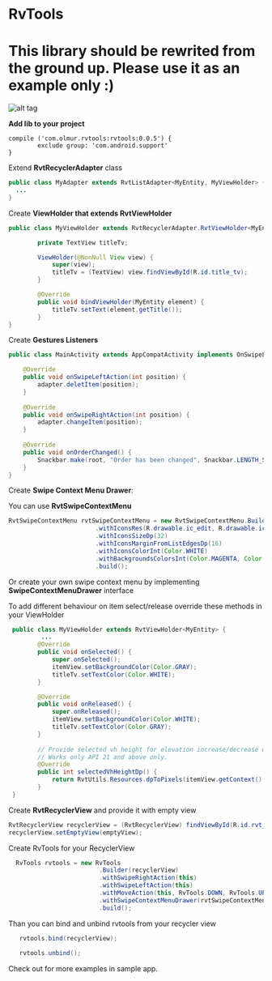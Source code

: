 # RvTools

# This library should be rewrited from the ground up. Please use it as an example only :)
 
![alt tag](https://user-images.githubusercontent.com/16815979/31423289-936f3df8-ae5c-11e7-9cc8-56d1c930a05c.gif)


<b>Add lib to your project</b>
``` Gradle
compile ('com.olmur.rvtools:rvtools:0.0.5') {
        exclude group: 'com.android.support'
}
```

Extend <b>RvtRecyclerAdapter</b> class
``` Java
public class MyAdapter extends RvtListAdapter<MyEntity, MyViewHolder> {
  ...
}
```
Create <b>ViewHolder that extends RvtViewHolder</b> 
``` Java
public class MyViewHolder extends RvtRecyclerAdapter.RvtViewHolder<MyEntity> {

        private TextView titleTv;

        ViewHolder(@NonNull View view) {
            super(view);
            titleTv = (TextView) view.findViewById(R.id.title_tv);
        }

        @Override
        public void bindViewHolder(MyEntity element) {
            titleTv.setText(element.getTitle());
        }
}
```

Create <b>Gestures Listeners</b>
``` Java
public class MainActivity extends AppCompatActivity implements OnSwipeLeftAction, OnSwipeRightAction, OnOrderChangedListener {

    @Override
    public void onSwipeLeftAction(int position) {
        adapter.deletItem(position);
    }
    
    @Override
    public void onSwipeRightAction(int position) {
        adapter.changeItem(position);
    }
    
    @Override
    public void onOrderChanged() {
        Snackbar.make(root, "Order has been changed", Snackbar.LENGTH_SHORT).show();
    }
}
```

Create <b>Swipe Context Menu Drawer</b>:

You can use <b>RvtSwipeContextMenu</b>
``` Java
RvtSwipeContextMenu rvtSwipeContextMenu = new RvtSwipeContextMenu.Builder(context)
                        .withIconsRes(R.drawable.ic_edit, R.drawable.ic_delete)
                        .withIconsSizeDp(32)
                        .withIconsMarginFromListEdgesDp(16)
                        .withIconsColorInt(Color.WHITE)
                        .withBackgroundsColorsInt(Color.MAGENTA, Color.RED)
                        .build();
```

Or create your own swipe context menu by implementing <b>SwipeContextMenuDrawer</b> interface

To add different behaviour on item select/release override these methods in your ViewHolder
``` Java
 public class MyViewHolder extends RvtViewHolder<MyEntity> {
         ... 
        @Override
        public void onSelected() {
            super.onSelected();
            itemView.setBackgroundColor(Color.GRAY);
            titleTv.setTextColor(Color.WHITE);
        }

        @Override
        public void onReleased() {
            super.onReleased();
            itemView.setBackgroundColor(Color.WHITE);
            titleTv.setTextColor(Color.GRAY);
        }
        
        // Provide selected vh height for elevation increase/decrease when vh is being selected/released.
        // Works only API 21 and above only.
        @Override
        public int selectedVhHeightDp() {
            return RvtUtils.Resources.dpToPixels(itemView.getContext(), 8);
        }
 }
```

Create <b>RvtRecyclerView</b> and provide it with empty view
``` Java
RvtRecyclerView recyclerView = (RvtRecyclerView) findViewById(R.id.rvt_recycler_view);
recyclerView.setEmptyView(emptyView);
```

Create RvTools for your RecyclerView

``` Java
  RvTools rvtools = new RvTools
                         .Builder(recyclerView)
                         .withSwipeRightAction(this)
                         .withSwipeLeftAction(this)
                         .withMoveAction(this, RvTools.DOWN, RvTools.UP)
                         .withSwipeContextMenuDrawer(rvtSwipeContextMenu)
                         .build();
```

Than you can bind and unbind rvtools from your recycler view
 
 ``` Java
    rvtools.bind(recyclerView);
    
    rvtools.unbind();
 ```

Check out for more examples in sample app.
